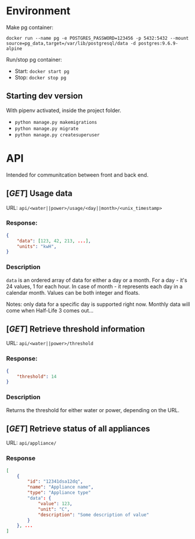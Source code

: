 # Environment

Make pg container:

`docker run --name pg -e POSTGRES_PASSWORD=123456 -p 5432:5432 --mount source=pg_data,target=/var/lib/postgresql/data -d postgres:9.6.9-alpine`


Run/stop pg container:
* Start: `docker start pg`
* Stop: `docker stop pg`


## Starting dev version
With pipenv activated, inside the project folder.

* `python manage.py makemigrations`
* `python manage.py migrate`
* `python manage.py createsuperuser`



# API

Intended for communitcation between front and back end.

## [*GET*] Usage data 
URL: `api/<water||power>/usage/<day||month>/<unix_timestamp>`

### Response:
```json
{
	"data": [123, 42, 213, ...],
	"units": "kwH",
}
```
### Description 
`data` is an ordered array of data for either a day or a month. For a day - it's 24 values, 1 for each hour. In case of month - it represents each day in a calendar month. Values can be both integer and floats.

Notes: only data for a specific day is supported right now. Monthly data will come when Half-Life 3 comes out...



## [*GET*] Retrieve threshold information

URL: `api/<water||power>/threshold`

### Response: 

```json
{
    "threshold": 14
}
```
### Description 
Returns the threshold for either water or power, depending on the URL.



## [*GET*] Retrieve status of all appliances
URL: `api/appliance/`

### Response
```json
[
    {
        "id": "12341dsa12dq",
        "name": "Appliance name",
        "type": "Appliance type"
        "data": {
            "value": 123,
            "unit": "C",
            "description": "Some description of value"
        }
    }, ...
]
```